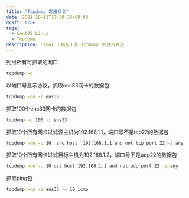 ```yaml
---
title: "Tcpdump 常用命令"
date: 2021-10-11T17:30:36+08:00
draft: true
tags:
  - CentOS Linux
  - Tcpdump
description: Linux 下抓包工具 Tcpdump 的使用方法
---
```




列出所有可抓取的网口

```bash
tcpdump -D
```

  

以端口号显示协议，抓取ens33网卡的数据包

```bash
tcpdump -nn -i ens33
```

  

抓取100个ens33网卡的数据包

```bash
tcpdump -c 100 -i ens33
```

  

抓取10个所有网卡过滤源主机为192.168.1.1，端口号不是tcp22的数据包

```bash
tcpdump -nn -c 10  src host  192.168.1.1 and not tcp port 22 -i any
```

  

抓取10个所有网卡过滤目标主机为192.168.1.2，端口号不是udp22的数据包

```bash
tcpdump -nn -c 10 dst host 192.168.1.2 and not udp port 22 -i any
```

  

抓取ping包

```bash
tcpdump -nn -i ens33 -c 10 icmp
```



